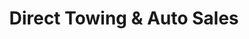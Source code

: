 ---
title: "Direct Towing & Auto Sales"
url: /metairie/direct-towing-und-auto-sales/
shop: Autowerkstatt
---